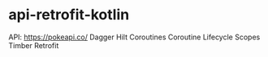 # api-retrofit-kotlin

API: https://pokeapi.co/
Dagger Hilt
Coroutines
Coroutine Lifecycle Scopes
Timber
Retrofit